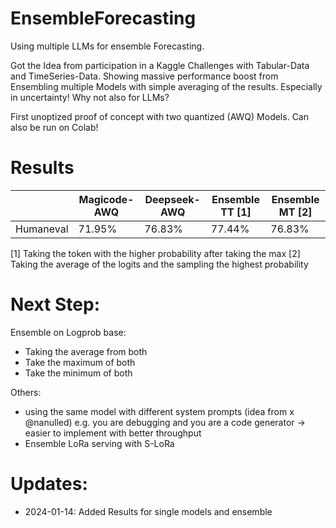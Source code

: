 # EnsembleForecasting
Using multiple LLMs for ensemble Forecasting. 

Got the Idea from participation in a Kaggle Challenges with Tabular-Data and TimeSeries-Data. Showing massive performance boost from Ensembling multiple Models with simple averaging of the results. Especially in uncertainty! Why not also for LLMs? 

First unoptized proof of concept with two quantized (AWQ) Models. Can also be run on Colab!

# Results
|           | Magicode-AWQ | Deepseek-AWQ | Ensemble TT [1] | Ensemble MT [2] |
|-----------|--------------|--------------|----------|----------|
| Humaneval | 71.95%       | 76.83%       | 77.44%   | 76.83%   |

[1] Taking the token with the higher probability after taking the max 
[2] Taking the average of the logits and the sampling the highest probability

# Next Step: 
Ensemble on Logprob base: 
- Taking the average from both
- Take the maximum of both
- Take the minimum of both
  
Others:
- using the same model with different system prompts (idea from x @nanulled) e.g. you are debugging and you are a code generator -> easier to implement with better throughput 
- Ensemble LoRa serving with S-LoRa

# Updates: 
- 2024-01-14: Added Results for single models and ensemble
